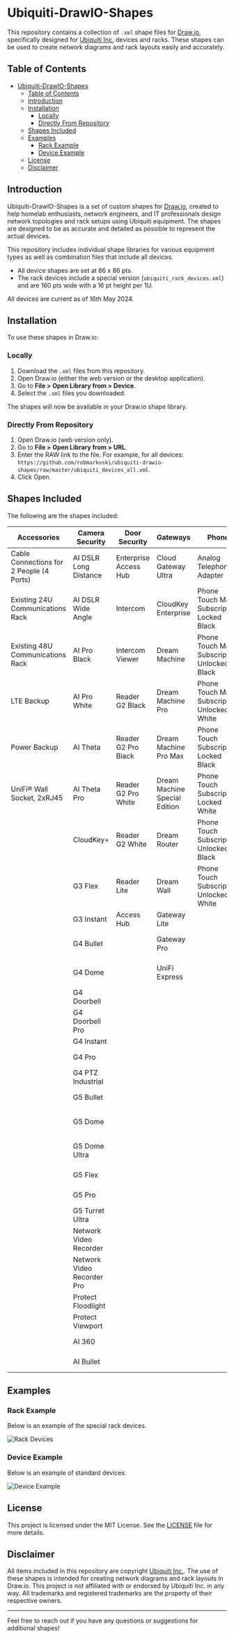 # Ubiquiti-DrawIO-Shapes

This repository contains a collection of `.xml` shape files for [Draw.io](https://draw.io), specifically designed for [Ubiquiti Inc.](https://www.ui.com) devices and racks. These shapes can be used to create network diagrams and rack layouts easily and accurately.

## Table of Contents

- [Ubiquiti-DrawIO-Shapes](#ubiquiti-drawio-shapes)
  - [Table of Contents](#table-of-contents)
  - [Introduction](#introduction)
  - [Installation](#installation)
    - [Locally](#locally)
    - [Directly From Repository](#directly-from-repository)
  - [Shapes Included](#shapes-included)
  - [Examples](#examples)
    - [Rack Example](#rack-example)
    - [Device Example](#device-example)
  - [License](#license)
  - [Disclaimer](#disclaimer)

## Introduction

Ubiquiti-DrawIO-Shapes is a set of custom shapes for [Draw.io](https://draw.io), created to help homelab enthusiasts, network engineers, and IT professionals design network topologies and rack setups using Ubiquiti equipment. The shapes are designed to be as accurate and detailed as possible to represent the actual devices.

This repository includes individual shape libraries for various equipment types as well as combination files that include all devices.

- All device shapes are set at 86 x 86 pts.
- The rack devices include a special version (`ubiquiti_rack_devices.xml`) and are 160 pts wide with a 16 pt height per 1U.

All devices are current as of 16th May 2024.

## Installation

To use these shapes in Draw.io:

### Locally

1. Download the `.xml` files from this repository.
2. Open Draw.io (either the web version or the desktop application).
3. Go to **File > Open Library from > Device**.
4. Select the `.xml` files you downloaded.

The shapes will now be available in your Draw.io shape library.

### Directly From Repository

1. Open Draw.io (web version only).
2. Go to **File > Open Library from > URL**.
3. Enter the RAW link to the file. For example, for all devices: `https://github.com/robmarkoski/ubiquiti-drawio-shapes/raw/master/ubiquiti_devices_all.xml`.
4. Click Open.

## Shapes Included

The following are the shapes included:

| Accessories | Camera Security | Door Security | Gateways | Phone | Racks* | Smart Building | Switches | Wifi AP | 
| --- | --- | --- | --- | --- | --- | --- | --- | --- | 
| Cable Connections for 2 People (4 Ports) | AI DSLR Long Distance | Enterprise Access Hub | Cloud Gateway Ultra | Analog Telephone Adapter | CK-ENTERPRISE | Connect Display | Flex | AC HD | 
| Existing 24U Communications Rack | AI DSLR Wide Angle | Intercom | CloudKey Enterprise | Phone Touch Max Subscription Locked Black | UACC-RACK-PANEL-PATCH-BLANK-24 | Display Cast | Flex 10 GbE | AC Lite | 
| Existing 48U Communications Rack | AI Pro Black | Intercom Viewer | Dream Machine | Phone Touch Max Subscription Unlocked Black | UCI | EV Station | Flex Mini | AC Long Range | 
| LTE Backup | AI Pro White | Reader G2 Black | Dream Machine Pro | Phone Touch Max Subscription Unlocked White | UDM-PRO | EV Station Pro | Industrial | AC Pro | 
| Power Backup | AI Theta | Reader G2 Pro Black | Dream Machine Pro Max | Phone Touch Subscription Locked Black | UDM-PRO-MAX |  | Lite 8 PoE | AC SHD | 
| UniFi® Wall Socket, 2xRJ45 | AI Theta Pro | Reader G2 Pro White | Dream Machine Special Edition | Phone Touch Subscription Locked White | UNVR |  | Lite 16 PoE | nano HD | 
|  | CloudKey+ | Reader G2 White | Dream Router | Phone Touch Subscription Unlocked Black | UNVR-PRO |  | Mission Critical | U6 Pro | 
|  | G3 Flex | Reader Lite | Dream Wall | Phone Touch Subscription Unlocked White | USP-PDU-PRO |  | Pro 24 | UG + | 
|  | G3 Instant | Access Hub | Gateway Lite |  | USP-RPS |  | Pro 24 PoE | XG | 
|  | G4 Bullet |  | Gateway Pro |  | USW ENTERPRISE 24 POE |  | Pro 48 | AC In-Wall | 
|  | G4 Dome |  | UniFi Express |  | USW ENTERPRISEXG 24 |  | Pro 48 PoE | AC Mesh | 
|  | G4 Doorbell |  |  |  | USW PRO AGGREGATION |  | Pro Max 24 | AC Mesh Pro | 
|  | G4 Doorbell Pro |  |  |  | USW-16-POE |  | Pro Max 24 PoE | BeaconHD | 
|  | G4 Instant |  |  |  | USW-24 |  | Pro Max 48 | FlexHD | 
|  | G4 Pro |  |  |  | USW-24-POE |  | Pro Max 48 PoE | In-Wall HD | 
|  | G4 PTZ Industrial |  |  |  | USW-48 |  | Standard 16 PoE | Swiss Army Knife Ultra | 
|  | G5 Bullet |  |  |  | USW-48-POE |  | Standard 24 | U6 Enterprise | 
|  | G5 Dome |  |  |  | USW-AGGREGATION |  | Standard 24 PoE | U6 Enterprise In-Wall | 
|  | G5 Dome Ultra |  |  |  | USW-MISSION-CRITICAL |  | Standard 48 | U6 Extender | 
|  | G5 Flex |  |  |  | USW-PRO-24 |  | Standard 48 PoE | U6 In-Wall | 
|  | G5 Pro |  |  |  | USW-PRO-24-POE |  | Ultra | U6 Long-Range | 
|  | G5 Turret Ultra |  |  |  | USW-PRO-48 |  | Ultra 60W | U6 Mesh | 
|  | Network Video Recorder |  |  |  | USW-PRO-48-POE |  | Ultra 210W | U7 Pro | 
|  | Network Video Recorder Pro |  |  |  | USW-PRO-MAX-24 |  | Aggregation | WiFi BaseStation XG | 
|  | Protect Floodlight |  |  |  | USW-PRO-MAX-24-POE |  | Enterprise 8 PoE |  | 
|  | Protect Viewport |  |  |  | USW-PRO-MAX-48 |  | Enterprise 24 PoE |  | 
|  | AI 360 |  |  |  | USW-PRO-MAX-48-POE |  | Enterprise 48 PoE |  | 
|  | AI Bullet |  |  |  | UXG-PRO |  | Enterprise XG 24 |  | 

## Examples

### Rack Example

Below is an example of the special rack devices.

![Rack Devices](images/rack-example.png)

### Device Example

Below is an example of standard devices.

![Device Example](images/device-example.png)

## License

This project is licensed under the MIT License. See the [LICENSE](LICENSE) file for more details.

## Disclaimer

All items included in this repository are copyright [Ubiquiti Inc.](https://www.ui.com). The use of these shapes is intended for creating network diagrams and rack layouts in Draw.io. This project is not affiliated with or endorsed by Ubiquiti Inc. in any way. All trademarks and registered trademarks are the property of their respective owners.

---

Feel free to reach out if you have any questions or suggestions for additional shapes!
